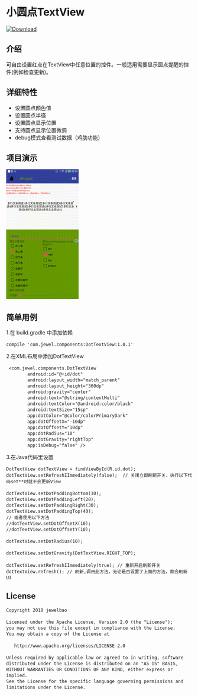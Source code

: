 # **小圆点TextView**

[ ![Download](https://api.bintray.com/packages/jewelbao88/ComponentsMaven/DotTextView/images/download.svg) ](https://bintray.com/jewelbao88/ComponentsMaven/DotTextView/_latestVersion)

## 介绍
 可自由设置红点在TextView中任意位置的控件。一般适用需要显示圆点提醒的控件(例如检查更新)。


##  详细特性
- 设置圆点颜色值
- 设置圆点半径
- 设置圆点显示位置
- 支持圆点显示位置微调
- debug模式查看测试数据（鸡肋功能）

##  项目演示
![image](https://raw.githubusercontent.com/jewelbao/DotTextView/master/art/demo.gif)

## 简单用例

1.在 build.gradle 中添加依赖

```
compile 'com.jewel.components:DotTextView:1.0.1'
```


2.在XML布局中添加DotTextView


```
 <com.jewel.components.DotTextView
        android:id="@+id/dot"
        android:layout_width="match_parent"
        android:layout_height="360dp"
        android:gravity="center"
        android:text="@string/contentMulti"
        android:textColor="@android:color/black"
        android:textSize="15sp"
        app:dotColor="@color/colorPrimaryDark"
        app:dotOffsetX="-10dp"
        app:dotOffsetY="10dp"
        app:dotRadius="10"
        app:dotGravity="rightTop"
        app:isDebug="false" />
```

3.在Java代码里设置


```
DotTextView dotTextView = findViewById(R.id.dot);
dotTextView.setRefreshIImmediately(false);  // 关闭立即刷新开关，执行以下代码set**时就不会更新View

dotTextView.setDotPaddingBottom(10);
dotTextView.setDotPaddingLeft(20);
dotTextView.setDotPaddingRight(30);
dotTextView.setDotPaddingTop(40);
// 或者使用以下方法
//dotTextView.setDotOffsetX(10);
//dotTextView.setDotOffsetY(10);

dotTextView.setDotRadius(10);

dotTextView.setDotGravity(DotTextView.RIGHT_TOP);

dotTextView.setRefreshIImmediately(true); // 重新开启刷新开关
dotTextView.refresh(); // 刷新,调用此方法，无论是否设置了上面的方法，都会刷新UI
```

## License

```
Copyright 2018 jewelbao

Licensed under the Apache License, Version 2.0 (the "License");
you may not use this file except in compliance with the License.
You may obtain a copy of the License at

   http://www.apache.org/licenses/LICENSE-2.0

Unless required by applicable law or agreed to in writing, software
distributed under the License is distributed on an "AS IS" BASIS,
WITHOUT WARRANTIES OR CONDITIONS OF ANY KIND, either express or implied.
See the License for the specific language governing permissions and
limitations under the License.
```
